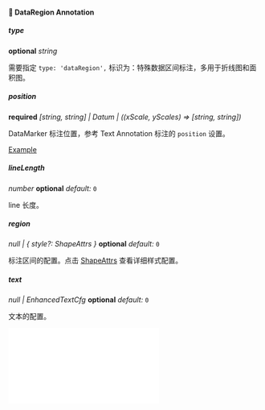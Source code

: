 #### 💠 DataRegion Annotation

##### type

<description>**optional** _string_</description>

需要指定 `type: 'dataRegion',` 标识为：特殊数据区间标注，多用于折线图和面积图。

##### position

<description>**required** _[string, string] | Datum | ((xScale, yScales) => [string, string])_</description>

DataMarker 标注位置，参考 Text Annotation 标注的 `position` 设置。

[Example](/zh/examples/component/annotation#text-annotation1)

##### lineLength

<description> _number_ **optional** _default:_ `0`</description>

line 长度。

##### region

<description> _null | { style?: ShapeAttrs }_ **optional** _default:_ `0`</description>

标注区间的配置。点击 [ShapeAttrs](/zh/docs/api/shape/shape-attrs) 查看详细样式配置。

##### text

<description> _null | EnhancedTextCfg_ **optional** _default:_ `0`</description>

文本的配置。

<embed src="@/docs/common/annotations/base-annotation.zh.md"></embed>
